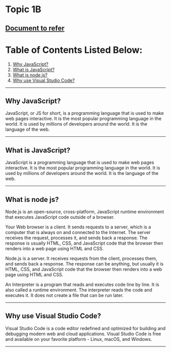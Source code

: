 # Topic 1B
## [Document to refer](../School%20Notes/Topic%201b%20Introduction%20To%20JavaScriptv1.pdf)

# Table of Contents Listed Below:
1. [Why JavaScript?](#Why-JavaScript?)
2. [What is JavaScript?](#What-is-JavaScript?)
3. [What is node js?](#What-is-node-js?)
4. [Why use Visual Studio Code?](#Why-use-Visual-Studio-Code?)


-----   
<h2 id="Why-JavaScript?" >Why JavaScript?</h2>

JavaScript, or JS for short, is a programming language that is used to make web pages interactive. It is the most popular programming language in the world. It is used by millions of developers around the world. It is the language of the web.

--------------------------------

<h2 id="What is JavaScript?" >What is JavaScript?</h2>

JavaScript is a programming language that is used to make web pages interactive. It is the most popular programming language in the world. It is used by millions of developers around the world. It is the language of the web.

--------------------------------
<h2 id="What is node js?" >What is node js?</h2>
Node.js is an open-source, cross-platform, JavaScript runtime environment that executes JavaScript code outside of a browser.

Your Web browser is a client. It sends requests to a server, which is a computer that is always on and connected to the Internet. The server receives the request, processes it, and sends back a response. The response is usually HTML, CSS, and JavaScript code that the browser then renders into a web page using HTML and CSS.

Node.js is a server. It receives requests from the client, processes them, and sends back a response. The response can be anything, but usually it is HTML, CSS, and JavaScript code that the browser then renders into a web page using HTML and CSS.

An Interpreter is a program that reads and executes code line by line. It is also called a runtime environment. The interpreter reads the code and executes it. It does not create a file that can be run later.

--------------------------------

<h2 id="Why-use-Visual-Studio-Code?>">Why use Visual Studio Code?</h2>

Visual Studio Code is a code editor redefined and optimized for building and debugging modern web and cloud applications. Visual Studio Code is free and available on your favorite platform - Linux, macOS, and Windows.

--------------------------------
